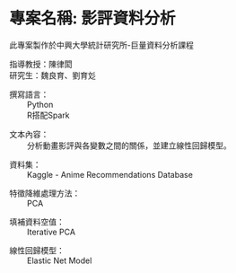 # 專案名稱: 影評資料分析
此專案製作於中興大學統計研究所-巨量資料分析課程

指導教授：陳律閎<br>
研究生：魏良育、劉育彣<br>

撰寫語言：<br>
&nbsp;&nbsp;&nbsp;&nbsp;&nbsp;&nbsp;&nbsp;&nbsp;Python<br>
&nbsp;&nbsp;&nbsp;&nbsp;&nbsp;&nbsp;&nbsp;&nbsp;R搭配Spark<br>

文本內容：<br>
&nbsp;&nbsp;&nbsp;&nbsp;&nbsp;&nbsp;&nbsp;&nbsp;分析動畫影評與各變數之間的關係，並建立線性回歸模型。<br>
  
資料集：<br>
&nbsp;&nbsp;&nbsp;&nbsp;&nbsp;&nbsp;&nbsp;&nbsp;Kaggle - Anime Recommendations Database <br>

特徵降維處理方法：<br>
&nbsp;&nbsp;&nbsp;&nbsp;&nbsp;&nbsp;&nbsp;&nbsp;PCA <br>

填補資料空值：<br>
&nbsp;&nbsp;&nbsp;&nbsp;&nbsp;&nbsp;&nbsp;&nbsp;Iterative PCA <br>

線性回歸模型：<br>
&nbsp;&nbsp;&nbsp;&nbsp;&nbsp;&nbsp;&nbsp;&nbsp;Elastic Net Model <br>

